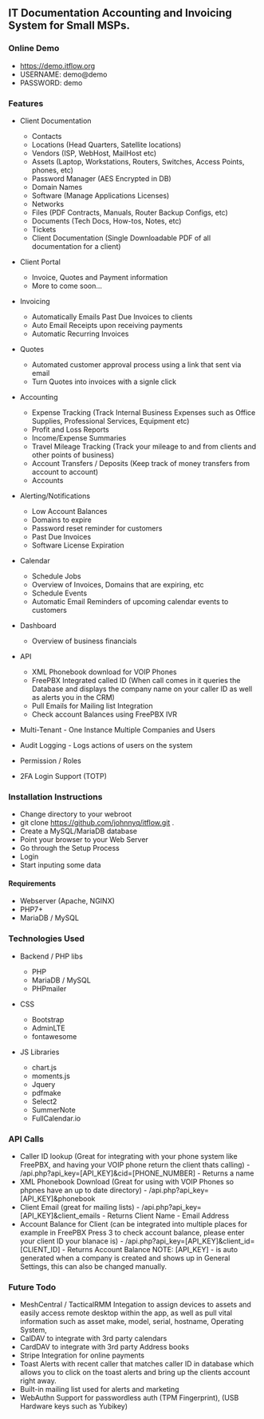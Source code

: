 ## IT Documentation Accounting and Invoicing System for Small MSPs.

### Online Demo

* https://demo.itflow.org
* USERNAME: demo@demo
* PASSWORD: demo

### Features
* Client Documentation
  * Contacts
  * Locations (Head Quarters, Satellite locations)
  * Vendors (ISP, WebHost, MailHost etc)
  * Assets (Laptop, Workstations, Routers, Switches, Access Points, phones, etc)
  * Password Manager (AES Encrypted in DB)
  * Domain Names  
  * Software (Manage Applications Licenses)
  * Networks
  * Files (PDF Contracts, Manuals, Router Backup Configs, etc)
  * Documents (Tech Docs, How-tos, Notes, etc)
  * Tickets
  * Client Documentation (Single Downloadable PDF of all documentation for a client)
* Client Portal
  * Invoice, Quotes and Payment information
  * More to come soon...
* Invoicing
  * Automatically Emails Past Due Invoices to clients
  * Auto Email Receipts upon receiving payments
  * Automatic Recurring Invoices
* Quotes
  * Automated customer approval process using a link that sent via email
  * Turn Quotes into invoices with a signle click
* Accounting
  * Expense Tracking (Track Internal Business Expenses such as Office Supplies, Professional Services, Equipment etc)
  * Profit and Loss Reports
  * Income/Expense Summaries
  * Travel Mileage Tracking (Track your mileage to and from clients and other points of business)
  * Account Transfers / Deposits (Keep track of money transfers from account to account)
  * Accounts
* Alerting/Notifications
  * Low Account Balances
  * Domains to expire
  * Password reset reminder for customers
  * Past Due Invoices
  * Software License Expiration
* Calendar
  * Schedule Jobs
  * Overview of Invoices, Domains that are expiring, etc
  * Schedule Events
  * Automatic Email Reminders of upcoming calendar events to customers
* Dashboard
  * Overview of business financials

* API
  * XML Phonebook download for VOIP Phones
  * FreePBX Integrated called ID (When call comes in it queries the Database and displays the company name on your caller ID as well as alerts you in the CRM)
  * Pull Emails for Mailing list Integration
  * Check account Balances using FreePBX IVR

* Multi-Tenant - One Instance Multiple Companies and Users
* Audit Logging - Logs actions of users on the system
* Permission / Roles
* 2FA Login Support (TOTP)

### Installation Instructions

* Change directory to your webroot
* git clone https://github.com/johnnyq/itflow.git .
* Create a MySQL/MariaDB database
* Point your browser to your Web Server
* Go through the Setup Process
* Login
* Start inputing some data

#### Requirements
* Webserver (Apache, NGINX)
* PHP7+
* MariaDB / MySQL

### Technologies Used
* Backend / PHP libs
  * PHP
  * MariaDB / MySQL
  * PHPmailer

* CSS
  * Bootstrap
  * AdminLTE
  * fontawesome

* JS Libraries
  * chart.js
  * moments.js
  * Jquery
  * pdfmake
  * Select2
  * SummerNote
  * FullCalendar.io

### API Calls
* Caller ID lookup (Great for integrating with your phone system like FreePBX, and having your VOIP phone return the client thats calling) - /api.php?api_key=[API_KEY]&cid=[PHONE_NUMBER] - Returns a name
* XML Phonebook Download (Great for using with VOIP Phones so phpnes have an up to date directory) - /api.php?api_key=[API_KEY]&phonebook 
* Client Email (great for mailing lists) - /api.php?api_key=[API_KEY]&client_emails - Returns Client Name - Email Address
* Account Balance for Client (can be integrated into multiple places for example in FreePBX Press 3 to check account balance, please enter your client ID your blanace is) - /api.php?api_key=[API_KEY]&client_id=[CLIENT_ID] - Returns Account Balance
NOTE: [API_KEY] - is auto generated when a company is created and shows up in General Settings, this can also be changed manually.

### Future Todo
* MeshCentral / TacticalRMM Integation to assign devices to assets and easily access remote desktop within the app, as well as pull vital information such as asset make, model, serial, hostname, Operating System, 
* CalDAV to integrate with 3rd party calendars
* CardDAV to integrate with 3rd party Address books
* Stripe Integration for online payments
* Toast Alerts with recent caller that matches caller ID in database which allows you to click on the toast alerts and bring up the clients account right away.
* Built-in mailing list used for alerts and marketing
* WebAuthn Support for passwordless auth (TPM Fingerprint), (USB Hardware keys such as Yubikey)
